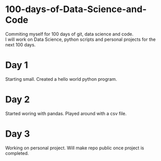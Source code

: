 # 100-days-of-Data-Science-and-Code
Commiting myself for 100 days of git, data science and code.<br/>
I will work on Data Science, python scripts and personal projects for the next 100 days.

# Day 1 
Starting small. Created a hello world python program. 

# Day 2
Started woring with pandas.
Played around with a csv file.

# Day 3
Working on personal project.
Will make repo public once project is completed.
